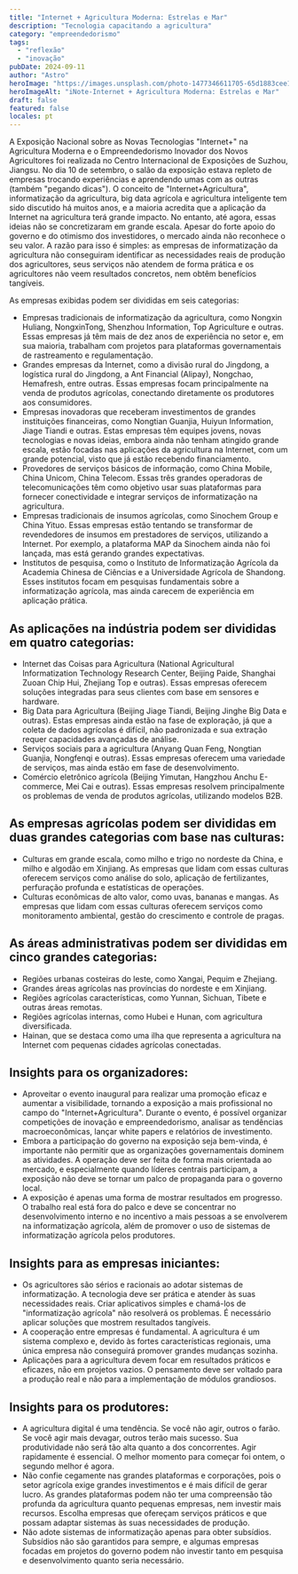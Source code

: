 ```yaml
---
title: "Internet + Agricultura Moderna: Estrelas e Mar"
description: "Tecnologia capacitando a agricultura"
category: "empreendedorismo"
tags:
  - "reflexão"
  - "inovação"
pubDate: 2024-09-11
author: "Astro"
heroImage: "https://images.unsplash.com/photo-1477346611705-65d1883cee1e"
heroImageAlt: "iNote-Internet + Agricultura Moderna: Estrelas e Mar"
draft: false
featured: false
locales: pt
---
```


A Exposição Nacional sobre as Novas Tecnologias "Internet+" na Agricultura Moderna e o Empreendedorismo Inovador dos Novos Agricultores foi realizada no Centro Internacional de Exposições de Suzhou, Jiangsu. No dia 10 de setembro, o salão da exposição estava repleto de empresas trocando experiências e aprendendo umas com as outras (também "pegando dicas"). O conceito de "Internet+Agricultura", informatização da agricultura, big data agrícola e agricultura inteligente tem sido discutido há muitos anos, e a maioria acredita que a aplicação da Internet na agricultura terá grande impacto. No entanto, até agora, essas ideias não se concretizaram em grande escala. Apesar do forte apoio do governo e do otimismo dos investidores, o mercado ainda não reconhece o seu valor. A razão para isso é simples: as empresas de informatização da agricultura não conseguiram identificar as necessidades reais de produção dos agricultores, seus serviços não atendem de forma prática e os agricultores não veem resultados concretos, nem obtêm benefícios tangíveis.

As empresas exibidas podem ser divididas em seis categorias:

- Empresas tradicionais de informatização da agricultura, como Nongxin Huliang, NongxinTong, Shenzhou Information, Top Agriculture e outras. Essas empresas já têm mais de dez anos de experiência no setor e, em sua maioria, trabalham com projetos para plataformas governamentais de rastreamento e regulamentação.
- Grandes empresas da Internet, como a divisão rural do Jingdong, a logística rural do Jingdong, a Ant Financial (Alipay), Nongchao, Hemafresh, entre outras. Essas empresas focam principalmente na venda de produtos agrícolas, conectando diretamente os produtores aos consumidores.
- Empresas inovadoras que receberam investimentos de grandes instituições financeiras, como Nongtian Guanjia, Huiyun Information, Jiage Tiandi e outras. Estas empresas têm equipes jovens, novas tecnologias e novas ideias, embora ainda não tenham atingido grande escala, estão focadas nas aplicações da agricultura na Internet, com um grande potencial, visto que já estão recebendo financiamento.
- Provedores de serviços básicos de informação, como China Mobile, China Unicom, China Telecom. Essas três grandes operadoras de telecomunicações têm como objetivo usar suas plataformas para fornecer conectividade e integrar serviços de informatização na agricultura.
- Empresas tradicionais de insumos agrícolas, como Sinochem Group e China Yituo. Essas empresas estão tentando se transformar de revendedores de insumos em prestadores de serviços, utilizando a Internet. Por exemplo, a plataforma MAP da Sinochem ainda não foi lançada, mas está gerando grandes expectativas.
- Institutos de pesquisa, como o Instituto de Informatização Agrícola da Academia Chinesa de Ciências e a Universidade Agrícola de Shandong. Esses institutos focam em pesquisas fundamentais sobre a informatização agrícola, mas ainda carecem de experiência em aplicação prática.

## As aplicações na indústria podem ser divididas em quatro categorias:

- Internet das Coisas para Agricultura (National Agricultural Informatization Technology Research Center, Beijing Paide, Shanghai Zuoan Chip Hui, Zhejiang Top e outras). Essas empresas oferecem soluções integradas para seus clientes com base em sensores e hardware.
- Big Data para Agricultura (Beijing Jiage Tiandi, Beijing Jinghe Big Data e outras). Estas empresas ainda estão na fase de exploração, já que a coleta de dados agrícolas é difícil, não padronizada e sua extração requer capacidades avançadas de análise.
- Serviços sociais para a agricultura (Anyang Quan Feng, Nongtian Guanjia, Nongfenqi e outras). Essas empresas oferecem uma variedade de serviços, mas ainda estão em fase de desenvolvimento.
- Comércio eletrônico agrícola (Beijing Yimutan, Hangzhou Anchu E-commerce, Mei Cai e outras). Essas empresas resolvem principalmente os problemas de venda de produtos agrícolas, utilizando modelos B2B.

## As empresas agrícolas podem ser divididas em duas grandes categorias com base nas culturas:

- Culturas em grande escala, como milho e trigo no nordeste da China, e milho e algodão em Xinjiang. As empresas que lidam com essas culturas oferecem serviços como análise do solo, aplicação de fertilizantes, perfuração profunda e estatísticas de operações.
- Culturas econômicas de alto valor, como uvas, bananas e mangas. As empresas que lidam com essas culturas oferecem serviços como monitoramento ambiental, gestão do crescimento e controle de pragas.

## As áreas administrativas podem ser divididas em cinco grandes categorias:

- Regiões urbanas costeiras do leste, como Xangai, Pequim e Zhejiang.
- Grandes áreas agrícolas nas províncias do nordeste e em Xinjiang.
- Regiões agrícolas características, como Yunnan, Sichuan, Tibete e outras áreas remotas.
- Regiões agrícolas internas, como Hubei e Hunan, com agricultura diversificada.
- Hainan, que se destaca como uma ilha que representa a agricultura na Internet com pequenas cidades agrícolas conectadas.

## Insights para os organizadores:

- Aproveitar o evento inaugural para realizar uma promoção eficaz e aumentar a visibilidade, tornando a exposição a mais profissional no campo do "Internet+Agricultura". Durante o evento, é possível organizar competições de inovação e empreendedorismo, analisar as tendências macroeconômicas, lançar white papers e relatórios de investimento.
- Embora a participação do governo na exposição seja bem-vinda, é importante não permitir que as organizações governamentais dominem as atividades. A operação deve ser feita de forma mais orientada ao mercado, e especialmente quando líderes centrais participam, a exposição não deve se tornar um palco de propaganda para o governo local.
- A exposição é apenas uma forma de mostrar resultados em progresso. O trabalho real está fora do palco e deve se concentrar no desenvolvimento interno e no incentivo a mais pessoas a se envolverem na informatização agrícola, além de promover o uso de sistemas de informatização agrícola pelos produtores.

## Insights para as empresas iniciantes:

- Os agricultores são sérios e racionais ao adotar sistemas de informatização. A tecnologia deve ser prática e atender às suas necessidades reais. Criar aplicativos simples e chamá-los de "informatização agrícola" não resolverá os problemas. É necessário aplicar soluções que mostrem resultados tangíveis.
- A cooperação entre empresas é fundamental. A agricultura é um sistema complexo e, devido às fortes características regionais, uma única empresa não conseguirá promover grandes mudanças sozinha.
- Aplicações para a agricultura devem focar em resultados práticos e eficazes, não em projetos vazios. O pensamento deve ser voltado para a produção real e não para a implementação de módulos grandiosos.

## Insights para os produtores:

- A agricultura digital é uma tendência. Se você não agir, outros o farão. Se você agir mais devagar, outros terão mais sucesso. Sua produtividade não será tão alta quanto a dos concorrentes. Agir rapidamente é essencial. O melhor momento para começar foi ontem, o segundo melhor é agora.
- Não confie cegamente nas grandes plataformas e corporações, pois o setor agrícola exige grandes investimentos e é mais difícil de gerar lucro. As grandes plataformas podem não ter uma compreensão tão profunda da agricultura quanto pequenas empresas, nem investir mais recursos. Escolha empresas que ofereçam serviços práticos e que possam adaptar sistemas às suas necessidades de produção.
- Não adote sistemas de informatização apenas para obter subsídios. Subsídios não são garantidos para sempre, e algumas empresas focadas em projetos do governo podem não investir tanto em pesquisa e desenvolvimento quanto seria necessário.
